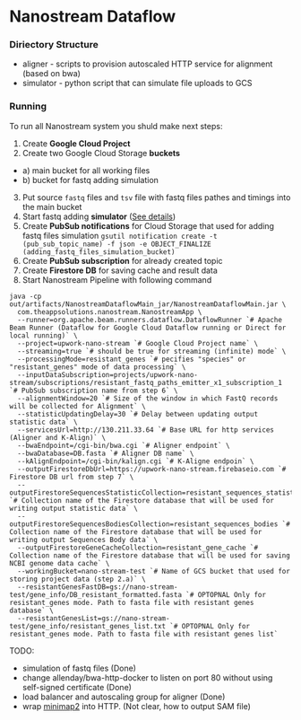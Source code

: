 # Nanostream Dataflow

### Diriectory Structure
- aligner - scripts to provision autoscaled HTTP service for alignment (based on bwa)
- simulator - python script that can simulate file uploads to GCS

### Running

To run all Nanostream system you shuld make next steps:
1) Create **Google Cloud Project**
2) Create two Google Cloud Storage **buckets**
- a) main bucket for all working files
- b) bucket for fastq adding simulation
3) Put source `fastq` files and `tsv` file with fastq files pathes and timings into the main bucket
4) Start fastq adding **simulator** ([See details](https://github.com/Pseverin/nanostream-dataflow/blob/master/simulator/README.md))
5) Create **PubSub notifications** for Cloud Storage that used for adding fastq files simulation
`
gsutil notification create -t (pub_sub_topic_name) -f json -e OBJECT_FINALIZE (adding_fastq_files_simulation_bucket)
`
6) Create **PubSub subscription** for already created topic
7) Create **Firestore DB** for saving cache and result data
8) Start Nanostream Pipeline with following command
```
java -cp out/artifacts/NanostreamDataflowMain_jar/NanostreamDataflowMain.jar \
  com.theappsolutions.nanostream.NanostreamApp \
  --runner=org.apache.beam.runners.dataflow.DataflowRunner `# Apache Beam Runner (Dataflow for Google Cloud Dataflow running or Direct for local running)` \
  --project=upwork-nano-stream `# Google Cloud Project name` \
  --streaming=true `# should be true for streaming (infinite) mode` \
  --processingMode=resistant_genes `# pecifies "species" or "resistant_genes" mode of data processing` \
  --inputDataSubscription=projects/upwork-nano-stream/subscriptions/resistant_fastq_paths_emitter_x1_subscription_1 `# PubSub subscription name from step 6` \
  --alignmentWindow=20 `# Size of the window in which FastQ records will be collected for Alignment` \
  --statisticUpdatingDelay=30 `# Delay between updating output statistic data` \
  --servicesUrl=http://130.211.33.64 `# Base URL for http services (Aligner and K-Align)` \
  --bwaEndpoint=/cgi-bin/bwa.cgi `# Aligner endpoint` \
  --bwaDatabase=DB.fasta `# Aligner DB name` \
  --kAlignEndpoint=/cgi-bin/kalign.cgi `# K-Aligne endpoin` \
  --outputFirestoreDbUrl=https://upwork-nano-stream.firebaseio.com `# Firestore DB url from step 7` \
  --outputFirestoreSequencesStatisticCollection=resistant_sequences_statistic `# Collection name of the Firestore database that will be used for writing output statistic data` \
  --outputFirestoreSequencesBodiesCollection=resistant_sequences_bodies `# Collection name of the Firestore database that will be used for writing output Sequences Body data` \
  --outputFirestoreGeneCacheCollection=resistant_gene_cache `# Collection name of the Firestore database that will be used for saving NCBI genome data cache` \
  --workingBucket=nano-stream-test `# Name of GCS bucket that used for storing project data (step 2.a)` \
  --resistantGenesFastDB=gs://nano-stream-test/gene_info/DB_resistant_formatted.fasta `# OPTOPNAL Only for resistant_genes mode. Path to fasta file with resistant genes database` \
  --resistantGenesList=gs://nano-stream-test/gene_info/resistant_genes_list.txt `# OPTOPNAL Only for resistant_genes mode. Path to fasta file with resistant genes list` 
```


TODO:
- simulation of fastq files (Done)
- change allenday/bwa-http-docker to listen on port 80 without using self-signed certificate (Done)
- load balancer and autoscaling group for aligner (Done)
- wrap [minimap2](https://github.com/lh3/minimap2) into HTTP. (Not clear, how to output SAM file)
